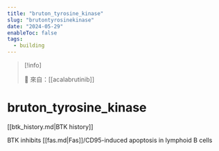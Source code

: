 ```yaml
---
title: "bruton_tyrosine_kinase"
slug: "brutontyrosinekinase"
date: "2024-05-29"
enableToc: false
tags:
  - building
---
```


> [!info]
>
> 🌱 來自：[[acalabrutinib]]

# bruton_tyrosine_kinase

[[btk_history.md|BTK history]]

BTK inhibits [[fas.md|Fas]]/CD95-induced apoptosis in lymphoid B cells



